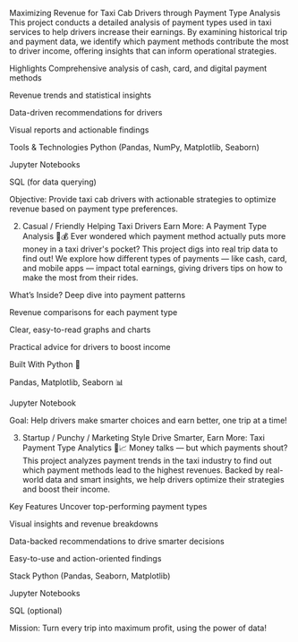Maximizing Revenue for Taxi Cab Drivers through Payment Type Analysis
This project conducts a detailed analysis of payment types used in taxi services to help drivers increase their earnings. By examining historical trip and payment data, we identify which payment methods contribute the most to driver income, offering insights that can inform operational strategies.

Highlights
Comprehensive analysis of cash, card, and digital payment methods

Revenue trends and statistical insights

Data-driven recommendations for drivers

Visual reports and actionable findings

Tools & Technologies
Python (Pandas, NumPy, Matplotlib, Seaborn)

Jupyter Notebooks

SQL (for data querying)

Objective:
Provide taxi cab drivers with actionable strategies to optimize revenue based on payment type preferences.

2. Casual / Friendly
Helping Taxi Drivers Earn More: A Payment Type Analysis 🚖💰
Ever wondered which payment method actually puts more money in a taxi driver's pocket?
This project digs into real trip data to find out! We explore how different types of payments — like cash, card, and mobile apps — impact total earnings, giving drivers tips on how to make the most from their rides.

What’s Inside?
Deep dive into payment patterns

Revenue comparisons for each payment type

Clear, easy-to-read graphs and charts

Practical advice for drivers to boost income

Built With
Python 🐍

Pandas, Matplotlib, Seaborn 📊

Jupyter Notebook

Goal:
Help drivers make smarter choices and earn better, one trip at a time!

3. Startup / Punchy / Marketing Style
Drive Smarter, Earn More: Taxi Payment Type Analytics 🚖📈
Money talks — but which payments shout?
This project analyzes payment trends in the taxi industry to find out which payment methods lead to the highest revenues. Backed by real-world data and smart insights, we help drivers optimize their strategies and boost their income.

Key Features
Uncover top-performing payment types

Visual insights and revenue breakdowns

Data-backed recommendations to drive smarter decisions

Easy-to-use and action-oriented findings

Stack
Python (Pandas, Seaborn, Matplotlib)

Jupyter Notebooks

SQL (optional)

Mission:
Turn every trip into maximum profit, using the power of data!
